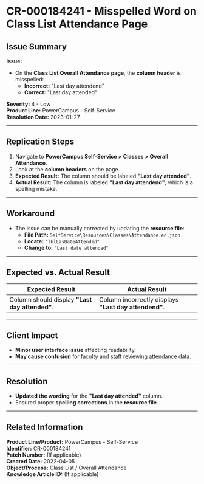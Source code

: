 # CR-000184241 - Misspelled Word on Class List Attendance Page  

## **Issue Summary**  
**Issue:**  
- On the **Class List Overall Attendance page**, the **column header** is misspelled:  
  - **Incorrect:** "Last day attendend"  
  - **Correct:** "Last day attended"  

**Severity:** 4 - Low  
**Product Line:** PowerCampus - Self-Service  
**Resolution Date:** 2023-01-27  

---

## **Replication Steps**  
1. Navigate to **PowerCampus Self-Service > Classes > Overall Attendance**.  
2. Look at the **column headers** on the page.  
3. **Expected Result:** The column should be labeled **"Last day attended"**.  
4. **Actual Result:** The column is labeled **"Last day attendend"**, which is a spelling mistake.  

---

## **Workaround**  
- The issue can be manually corrected by updating the **resource file**:  
  - **File Path:** `SelfService\Resources\Classes\Attendance.en.json`  
  - **Locate:** `"lblLasDateAttended"`  
  - **Change to:** `"Last date attended"`  

---

## **Expected vs. Actual Result**  
| **Expected Result** | **Actual Result** |
|---------------------|------------------|
| Column should display **"Last day attended"**. | Column incorrectly displays **"Last day attendend"**. |

---

## **Client Impact**  
- **Minor user interface issue** affecting readability.  
- **May cause confusion** for faculty and staff reviewing attendance data.  

---

## **Resolution**  
- **Updated the wording** for the **"Last day attended"** column.  
- Ensured proper **spelling corrections** in the **resource file**.  

---

## **Related Information**  
**Product Line/Product:** PowerCampus - Self-Service  
**Identifier:** CR-000184241  
**Patch Number:** (If applicable)  
**Created Date:** 2022-04-05  
**Object/Process:** Class List / Overall Attendance  
**Knowledge Article ID:** (If applicable)  
